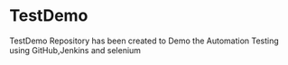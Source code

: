 # TestDemo
TestDemo Repository has been created to Demo the Automation Testing using GitHub,Jenkins and selenium 


